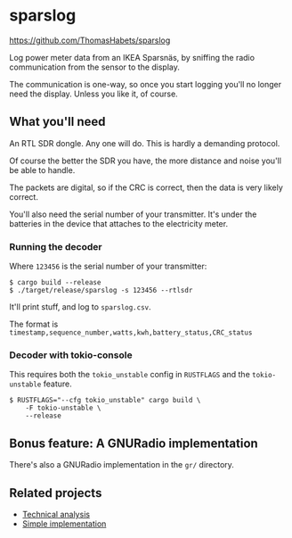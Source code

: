 # sparslog

https://github.com/ThomasHabets/sparslog

Log power meter data from an IKEA Sparsnäs, by sniffing the radio
communication from the sensor to the display.

The communication is one-way, so once you start logging you'll no
longer need the display. Unless you like it, of course.

## What you'll need

An RTL SDR dongle. Any one will do. This is hardly a demanding
protocol.

Of course the better the SDR you have, the more distance and noise
you'll be able to handle.

The packets are digital, so if the CRC is correct, then the data is
very likely correct.

You'll also need the serial number of your transmitter. It's under the
batteries in the device that attaches to the electricity meter.

### Running the decoder

Where `123456` is the serial number of your transmitter:

```
$ cargo build --release
$ ./target/release/sparslog -s 123456 --rtlsdr
```

It'll print stuff, and log to `sparslog.csv`.

The format is
`timestamp,sequence_number,watts,kwh,battery_status,CRC_status`

### Decoder with tokio-console

This requires both the `tokio_unstable` config in `RUSTFLAGS` and the
`tokio-unstable` feature.

```
$ RUSTFLAGS="--cfg tokio_unstable" cargo build \
    -F tokio-unstable \
    --release
```

## Bonus feature: A GNURadio implementation

There's also a GNURadio implementation in the `gr/` directory.

## Related projects

* [Technical analysis](https://github.com/kodarn/Sparsnas)
* [Simple implementation](https://github.com/strigeus/sparsnas_decoder)
